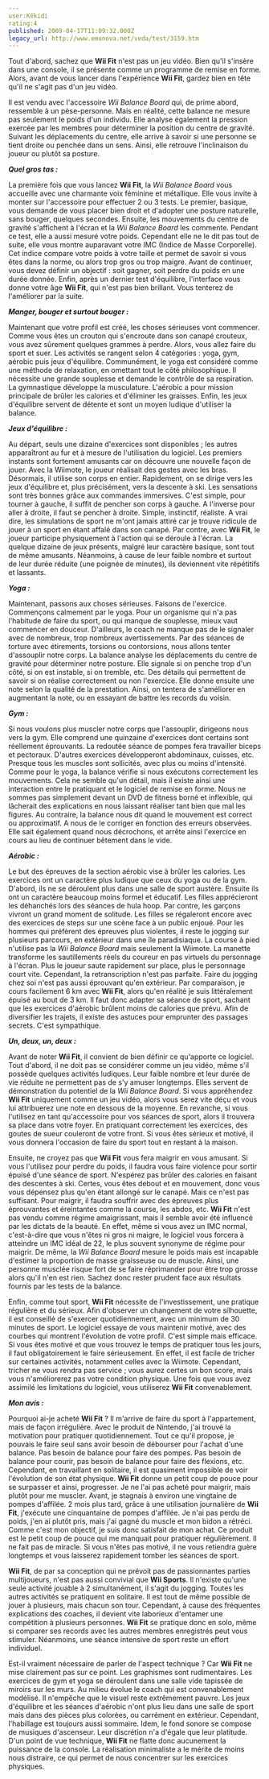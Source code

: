 ```yaml
---
user:Kékidi
rating:4
published: 2009-04-17T11:09:32.000Z
legacy_url: http://www.emunova.net/veda/test/3159.htm
---
```

Tout d'abord, sachez que **Wii Fit** n'est pas un jeu vidéo. Bien qu'il s'insère dans une console, il se présente comme un programme de remise en forme. Alors, avant de vous lancer dans l'expérience **Wii Fit**, gardez bien en tête qu'il ne s'agit pas d'un jeu vidéo.  

  

Il est vendu avec l'accessoire _Wii Balance Board_ qui, de prime abord, ressemble à un pèse-personne. Mais en réalité, cette balance ne mesure pas seulement le poids d'un individu. Elle analyse également la pression exercée par les membres pour déterminer la position du centre de gravité. Suivant les déplacements du centre, elle arrive à savoir si une personne se tient droite ou penchée dans un sens. Ainsi, elle retrouve l'inclinaison du joueur ou plutôt sa posture.  

  

_**Quel gros tas :**_  

La première fois que vous lancez **Wii Fit**, la _Wii Balance Board_ vous accueille avec une charmante voix féminine et métallique. Elle vous invite à monter sur l'accessoire pour effectuer 2 ou 3 tests. Le premier, basique, vous demande de vous placer bien droit et d'adopter une posture naturelle, sans bouger, quelques secondes. Ensuite, les mouvements du centre de gravité s'affichent à l'écran et la _Wii Balance Board_ les commente. Pendant ce test, elle a aussi mesuré votre poids. Cependant elle ne le dit pas tout de suite, elle vous montre auparavant votre IMC (Indice de Masse Corporelle). Cet indice compare votre poids à votre taille et permet de savoir si vous êtes dans la norme, ou alors trop gros ou trop maigre. Avant de continuer, vous devez définir un objectif : soit gagner, soit perdre du poids en une durée donnée. Enfin, après un dernier test d'équilibre, l'interface vous donne votre âge **Wii Fit**, qui n'est pas bien brillant. Vous tenterez de l'améliorer par la suite.  

  

_**Manger, bouger et surtout bouger :**_  

Maintenant que votre profil est créé, les choses sérieuses vont commencer. Comme vous êtes un crouton qui s'encroute dans son canapé crouteux, vous avez sûrement quelques grammes à perdre. Alors, vous allez faire du sport et suer. Les activités se rangent selon 4 catégories : yoga, gym, aérobic puis jeux d'équilibre. Communément, le yoga est considéré comme une méthode de relaxation, en omettant tout le côté philosophique. Il nécessite une grande souplesse et demande le contrôle de sa respiration. La gymnastique développe la musculature. L'aérobic a pour mission principale de brûler les calories et d'éliminer les graisses. Enfin, les jeux d'équilibre servent de détente et sont un moyen ludique d'utiliser la balance.  

  

_**Jeux d'équilibre :**_  

Au départ, seuls une dizaine d'exercices sont disponibles ; les autres apparaîtront au fur et à mesure de l'utilisation du logiciel. Les premiers instants sont fortement amusants car on découvre une nouvelle façon de jouer. Avec la Wiimote, le joueur réalisait des gestes avec les bras. Désormais, il utilise son corps en entier. Rapidement, on se dirige vers les jeux d'équilibre et, plus précisément, vers la descente à ski. Les sensations sont très bonnes grâce aux commandes immersives. C'est simple, pour tourner à gauche, il suffit de pencher son corps à gauche. A l'inverse pour aller à droite, il faut se pencher à droite. Simple, instinctif, réaliste. A vrai dire, les simulations de sport ne m'ont jamais attiré car je trouve ridicule de jouer à un sport en étant affalé dans son canapé. Par contre, avec **Wii Fit**, le joueur participe physiquement à l'action qui se déroule à l'écran. La quelque dizaine de jeux présents, malgré leur caractère basique, sont tout de même amusants. Néanmoins, à cause de leur faible nombre et surtout de leur durée réduite (une poignée de minutes), ils deviennent vite répétitifs et lassants.  

  

_**Yoga :**_  

Maintenant, passons aux choses sérieuses. Faisons de l'exercice. Commençons calmement par le yoga. Pour un organisme qui n'a pas l'habitude de faire du sport, ou qui manque de souplesse, mieux vaut commencer en douceur. D'ailleurs, le coach ne manque pas de le signaler avec de nombreux, trop nombreux avertissements. Par des séances de torture avec étirements, torsions ou contorsions, nous allons tenter d'assouplir notre corps. La balance analyse les déplacements du centre de gravité pour déterminer notre posture. Elle signale si on penche trop d'un côté, si on est instable, si on tremble, etc. Des détails qui permettent de savoir si on réalise correctement ou non l'exercice. Elle donne ensuite une note selon la qualité de la prestation. Ainsi, on tentera de s'améliorer en augmentant la note, ou en essayant de battre les records du voisin.  

  

_**Gym :**_  

Si nous voulons plus muscler notre corps que l'assouplir, dirigeons nous vers la gym. Elle comprend une quinzaine d'exercices dont certains sont réellement éprouvants. La redoutée séance de pompes fera travailler biceps et pectoraux. D'autres exercices développeront abdominaux, cuisses, etc. Presque tous les muscles sont sollicités, avec plus ou moins d'intensité. Comme pour le yoga, la balance vérifie si nous exécutons correctement les mouvements. Cela ne semble qu'un détail, mais il existe ainsi une interaction entre le pratiquant et le logiciel de remise en forme. Nous ne sommes pas simplement devant un DVD de fitness borné et inflexible, qui lâcherait des explications en nous laissant réaliser tant bien que mal les figures. Au contraire, la balance nous dit quand le mouvement est correct ou approximatif. A nous de le corriger en fonction des erreurs observées. Elle sait également quand nous décrochons, et arrête ainsi l'exercice en cours au lieu de continuer bêtement dans le vide.  

  

_**Aérobic :**_  

Le but des épreuves de la section aérobic vise à brûler les calories. Les exercices ont un caractère plus ludique que ceux du yoga ou de la gym. D'abord, ils ne se déroulent plus dans une salle de sport austère. Ensuite ils ont un caractère beaucoup moins formel et éducatif. Les filles apprécieront les déhanchés lors des séances de hula hoop. Par contre, les garçons vivront un grand moment de solitude. Les filles se régaleront encore avec des exercices de steps sur une scène face à un public enjoué. Pour les hommes qui préfèrent des épreuves plus violentes, il reste le jogging sur plusieurs parcours, en extérieur dans une île paradisiaque. La course à pied n'utilise pas la _Wii Balance Board_ mais seulement la Wiimote. La manette transforme les sautillements réels du coureur en pas virtuels du personnage à l'écran. Plus le joueur saute rapidement sur place, plus le personnage court vite. Cependant, la retranscription n'est pas parfaite. Faire du jogging chez soi n'est pas aussi éprouvant qu'en extérieur. Par comparaison, je cours facilement 6 km avec **Wii Fit**, alors qu'en réalité je suis littéralement épuisé au bout de 3 km. Il faut donc adapter sa séance de sport, sachant que les exercices d'aérobic brûlent moins de calories que prévu. Afin de diversifier les trajets, il existe des astuces pour emprunter des passages secrets. C'est sympathique.  

  

_**Un, deux, un, deux :**_  

Avant de noter **Wii Fit**, il convient de bien définir ce qu'apporte ce logiciel. Tout d'abord, il ne doit pas se considérer comme un jeu vidéo, même s'il possède quelques activités ludiques. Leur faible nombre et leur durée de vie réduite ne permettent pas de s'y amuser longtemps. Elles servent de démonstration du potentiel de la _Wii Balance Board_. Si vous appréhendez **Wii Fit** uniquement comme un jeu vidéo, alors vous serez vite déçu et vous lui attribuerez une note en dessous de la moyenne. En revanche, si vous l'utilisez en tant qu'accessoire pour vos séances de sport, alors il trouvera sa place dans votre foyer. En pratiquant correctement les exercices, des goutes de sueur couleront de votre front. Si vous êtes sérieux et motivé, il vous donnera l'occasion de faire du sport tout en restant à la maison.  

  

Ensuite, ne croyez pas que **Wii Fit** vous fera maigrir en vous amusant. Si vous l'utilisez pour perdre du poids, il faudra vous faire violence pour sortir épuisé d'une séance de sport. N'espérez pas brûler des calories en faisant des descentes à ski. Certes, vous êtes debout et en mouvement, donc vous vous dépensez plus qu'en étant allongé sur le canapé. Mais ce n'est pas suffisant. Pour maigrir, il faudra souffrir avec des épreuves plus éprouvantes et éreintantes comme la course, les abdos, etc. **Wii Fit** n'est pas vendu comme régime amaigrissant, mais il semble avoir été influencé par les dictats de la beauté. En effet, même si vous avez un IMC normal, c'est-à-dire que vous n'êtes ni gros ni maigre, le logiciel vous forcera à atteindre un IMC idéal de 22, le plus souvent synonyme de régime pour maigrir. De même, la _Wii Balance Board_ mesure le poids mais est incapable d'estimer la proportion de masse graisseuse ou de muscle. Ainsi, une personne musclée risque fort de se faire réprimander pour être trop grosse alors qu'il n'en est rien. Sachez donc rester prudent face aux résultats fournis par les tests de la balance.  

  

Enfin, comme tout sport, **Wii Fit** nécessite de l'investissement, une pratique régulière et du sérieux. Afin d'observer un changement de votre silhouette, il est conseillé de s'exercer quotidiennement, avec un minimum de 30 minutes de sport. Le logiciel essaye de vous maintenir motivé, avec des courbes qui montrent l'évolution de votre profil. C'est simple mais efficace. Si vous êtes motivé et que vous trouvez le temps de pratiquer tous les jours, il faut obligatoirement le faire sérieusement. En effet, il est facile de tricher sur certaines activités, notamment celles avec la Wiimote. Cependant, tricher ne vous rendra pas service ; vous aurez certes un bon score, mais vous n'améliorerez pas votre condition physique. Une fois que vous avez assimilé les limitations du logiciel, vous utiliserez **Wii Fit** convenablement.  

  

_**Mon avis :**_  

Pourquoi ai-je acheté **Wii Fit** ? Il m'arrive de faire du sport à l'appartement, mais de façon irrégulière. Avec le produit de Nintendo, j'ai trouvé la motivation pour pratiquer quotidiennement. Tout ce qu'il propose, je pouvais le faire seul sans avoir besoin de débourser pour l'achat d'une balance. Pas besoin de balance pour faire des pompes. Pas besoin de balance pour courir, pas besoin de balance pour faire des flexions, etc. Cependant, en travaillant en solitaire, il est quasiment impossible de voir l'évolution de son état physique. **Wii Fit** donne un petit coup de pouce pour se surpasser et ainsi, progresser. Je ne l'ai pas acheté pour maigrir, mais plutôt pour me muscler. Avant, je stagnais à environ une vingtaine de pompes d'affilée. 2 mois plus tard, grâce à une utilisation journalière de **Wii Fit**, j'exécute une cinquantaine de pompes d'affilée. Je n'ai pas perdu de poids, j'en ai plutôt pris, mais j'ai gagné du muscle et mon bidon a rétréci. Comme c'est mon objectif, je suis donc satisfait de mon achat. Ce produit est le petit coup de pouce qui me manquait pour pratiquer régulièrement. Il ne fait pas de miracle. Si vous n'êtes pas motivé, il ne vous retiendra guère longtemps et vous laisserez rapidement tomber les séances de sport.  

  

**Wii Fit**, de par sa conception qui ne prévoit pas de passionnantes parties multijoueurs, n'est pas aussi convivial que **Wii Sports**. Il n'existe qu'une seule activité jouable à 2 simultanément, il s'agit du jogging. Toutes les autres activités se pratiquent en solitaire. Il est tout de même possible de jouer à plusieurs, mais chacun son tour. Cependant, à cause des fréquentes explications des coaches, il devient vite laborieux d'entamer une compétition à plusieurs personnes. **Wii Fit** se pratique donc en solo, même si comparer ses records avec les autres membres enregistrés peut vous stimuler. Néanmoins, une séance intensive de sport reste un effort individuel.  

  

Est-il vraiment nécessaire de parler de l'aspect technique ? Car **Wii Fit** ne mise clairement pas sur ce point. Les graphismes sont rudimentaires. Les exercices de gym et yoga se déroulent dans une salle vide tapissée de miroirs sur les murs. Au milieu évolue le coach qui est convenablement modélisé. Il n'empêche que le visuel reste extrêmement pauvre. Les jeux d'équilibre et les séances d'aérobic n'ont plus lieu dans une salle de sport mais dans des pièces plus colorées, ou carrément en extérieur. Cependant, l'habillage est toujours aussi sommaire. Idem, le fond sonore se compose de musiques d'ascenseur. Leur discrétion n'a d'égale que leur platitude. D'un point de vue technique, **Wii Fit** ne flatte donc aucunement la puissance de la console. La réalisation minimaliste a le mérite de moins nous distraire, ce qui permet de nous concentrer sur les exercices physiques.